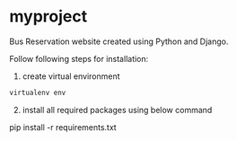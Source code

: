 # myproject
Bus Reservation website created using Python and Django.


Follow following steps for installation:

1. create virtual environment
```bash
virtualenv env
```
2. install all required packages using below command

pip install -r requirements.txt
